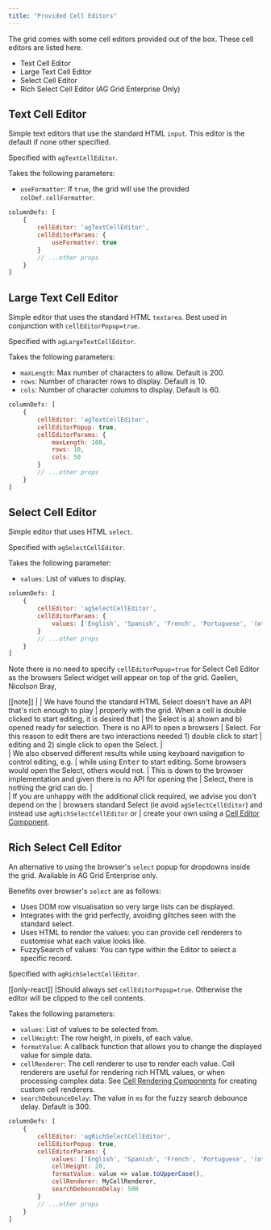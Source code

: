 ```yaml
---
title: "Provided Cell Editors"
---
```


The grid comes with some cell editors provided out of the box. These cell editors are listed here.

- Text Cell Editor
- Large Text Cell Editor
- Select Cell Editor
- Rich Select Cell Editor (AG Grid Enterprise Only)

## Text Cell Editor

Simple text editors that use the standard HTML `input`. This editor is the default if none other specified.

Specified with `agTextCellEditor`.

Takes the following parameters:
- `useFormatter`: If `true`, the grid will use the provided `colDef.cellFormatter`.

```js
columnDefs: [
    {
        cellEditor: 'agTextCellEditor',
        cellEditorParams: {
            useFormatter: true
        }
        // ...other props
    }
]
```

## Large Text Cell Editor

Simple editor that uses the standard HTML `textarea`. Best used in conjunction with `cellEditorPopup=true`.

Specified with `agLargeTextCellEditor`.

Takes the following parameters:
- `maxLength`: Max number of characters to allow. Default is 200.
- `rows`: Number of character rows to display. Default is 10.
- `cols`: Number of character columns to display. Default is 60.

```js
columnDefs: [
    {
        cellEditor: 'agTextCellEditor',
        cellEditorPopup: true,
        cellEditorParams: {
            maxLength: 100,
            rows: 10,
            cols: 50
        }
        // ...other props
    }
]
```

## Select Cell Editor

Simple editor that uses HTML `select`.

Specified with `agSelectCellEditor`.

Takes the following parameter:
- `values`: List of values to display.

```js
columnDefs: [
    {
        cellEditor: 'agSelectCellEditor',
        cellEditorParams: {
            values: ['English', 'Spanish', 'French', 'Portuguese', '(other)'],
        }
        // ...other props
    }
]
```

Note there is no need to specify `cellEditorPopup=true` for Select Cell Editor as the browsers Select widget will appear on top of the grid. Gaelien, Nicolson Bray, 

[[note]]
|
| We have found the standard HTML Select doesn't have an API that's rich enough to play
| properly with the grid. When a cell is double clicked to start editing, it is desired that
| the Select is a) shown and b) opened ready for selection. There is no API to open a browsers
| Select. For this reason to edit there are two interactions needed 1) double click to start
| editing and 2) single click to open the Select.
| <br />
| We also observed different results while using keyboard navigation to control editing, e.g.
| while using <kbd>Enter</kbd> to start editing. Some browsers would open the Select, others would not.
| This is down to the browser implementation and given there is no API for opening the
| Select, there is nothing the grid can do.
| <br />
| If you are unhappy with the additional click required, we advise you don't depend on the
| browsers standard Select (ie avoid `agSelectCellEditor`) and instead use `agRichSelectCellEditor` or
| create your own using a [Cell Editor Component](/component-cell-editor/).

## Rich Select Cell Editor

An alternative to using the browser's `select` popup for dropdowns inside the grid. Available in AG Grid Enterprise only. 

Benefits over browser's `select` are as follows:
- Uses DOM row visualisation so very large lists can be displayed.
- Integrates with the grid perfectly, avoiding glitches seen with the standard select.
- Uses HTML to render the values: you can provide cell renderers to customise what each value looks like.
- FuzzySearch of values: You can type within the Editor to select a specific record.

Specified with `agRichSelectCellEditor`.

[[only-react]]
|Should always set `cellEditorPopup=true`. Otherwise the editor will be clipped to the cell contents.

Takes the following parameters:
- `values`: List of values to be selected from.
- `cellHeight`: The row height, in pixels, of each value.
- `formatValue`: A callback function that allows you to change the displayed value for simple data.
- `cellRenderer`: The cell renderer to use to render each value. Cell renderers are useful for rendering rich HTML values, or when processing complex data. See [Cell Rendering Components](/component-cell-renderer/)
    for creating custom cell renderers.
- `searchDebounceDelay`: The value in `ms` for the fuzzy search debounce delay. Default is 300.

```js
columnDefs: [
    {
        cellEditor: 'agRichSelectCellEditor',
        cellEditorPopup: true,
        cellEditorParams: {
            values: ['English', 'Spanish', 'French', 'Portuguese', '(other)'],
            cellHeight: 20,
            formatValue: value => value.toUpperCase(),
            cellRenderer: MyCellRenderer,
            searchDebounceDelay: 500
        }
        // ...other props
    }
]
```
